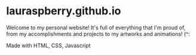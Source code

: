 # lauraspberry.github.io

Welcome to my personal website! It's full of everything that I'm proud of, from my accomplishments and projects to my artworks and animations! (^:

Made with HTML, CSS, Javascript
